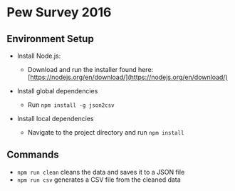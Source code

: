 # Pew Survey 2016

## Environment Setup
- Install Node.js:
  - Download and run the installer found here: [https://nodejs.org/en/download/](https://nodejs.org/en/download/)

- Install global dependencies
  - Run `npm install -g json2csv`

- Install local dependencies
  - Navigate to the project directory and run `npm install`

## Commands
- `npm run clean` cleans the data and saves it to a JSON file
- `npm run csv` generates a CSV file from the cleaned data

